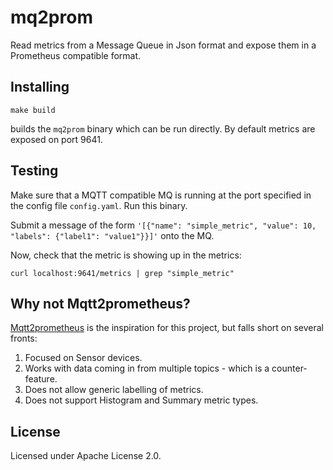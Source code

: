 # mq2prom

Read metrics from a Message Queue in Json format and expose them in a Prometheus compatible format.

## Installing

```
make build
```
builds the `mq2prom` binary which can be run directly. By default metrics are exposed on port 9641.

## Testing

Make sure that a MQTT compatible MQ is running at the port specified in the config file `config.yaml`. Run this binary.

Submit a message of the form `'[{"name": "simple_metric", "value": 10, "labels": {"label1": "value1"}}]'` onto the MQ.

Now, check that the metric is showing up in the metrics:
```
curl localhost:9641/metrics | grep "simple_metric"
```

## Why not Mqtt2prometheus?

[Mqtt2prometheus](https://github.com/hikhvar/mqtt2prometheus) is the inspiration for this project, but falls short on several fronts:

1. Focused on Sensor devices.
2. Works with data coming in from multiple topics - which is a counter-feature.
3. Does not allow generic labelling of metrics.
4. Does not support Histogram and Summary metric types.


## License

Licensed under Apache License 2.0.
